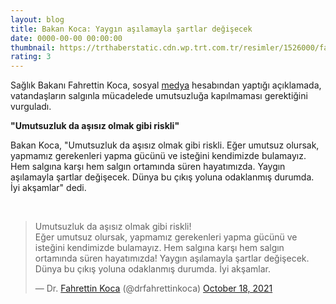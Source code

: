 ```yaml
--- 
layout: blog
title: Bakan Koca: Yaygın aşılamayla şartlar değişecek
date: 0000-00-00 00:00:00
thumbnail: https://trthaberstatic.cdn.wp.trt.com.tr/resimler/1526000/fahrettin-koca-aa-1527777.jpg
rating: 3
---
```

<p>
	Sağlık Bakanı Fahrettin Koca, sosyal <a href="https://www.trthaber.com/etiket/medya/" target="_blank">medya</a> hesabından yaptığı açıklamada, vatandaşların salgınla mücadelede umutsuzluğa kapılmaması gerektiğini vurguladı.</p>
<p>
	<strong>"Umutsuzluk da aşısız olmak gibi riskli"</strong></p>
<p>
	Bakan Koca, "Umutsuzluk da aşısız olmak gibi riskli. Eğer umutsuz olursak, yapmamız gerekenleri yapma gücünü ve isteğini kendimizde bulamayız. Hem salgına karşı hem salgın ortamında süren hayatımızda. Yaygın aşılamayla şartlar değişecek. Dünya bu çıkış yoluna odaklanmış durumda. İyi akşamlar" dedi. </p>
<p>
	 </p>
<blockquote class="twitter-tweet">
	<p dir="ltr" lang="tr">
		Umutsuzluk da aşısız olmak gibi riskli!<br />
		Eğer umutsuz olursak, yapmamız gerekenleri yapma gücünü ve isteğini kendimizde bulamayız. Hem salgına karşı hem salgın ortamında süren hayatımızda! Yaygın aşılamayla şartlar değişecek. Dünya bu çıkış yoluna odaklanmış durumda. İyi akşamlar.</p>
	— Dr. <a href="https://www.trthaber.com/etiket/fahrettin-koca/" target="_blank">Fahrettin Koca</a> (@drfahrettinkoca) <a href="https://twitter.com/drfahrettinkoca/status/1450204545586434054?ref_src=twsrc%5Etfw">October 18, 2021</a></blockquote>
<script async src="https://platform.twitter.com/widgets.js" charset="utf-8"></script>